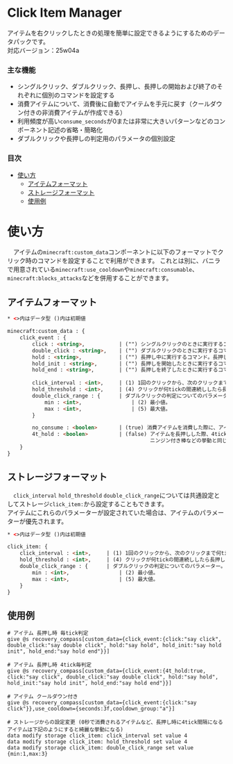 # Click Item Manager <!-- omit from toc -->

アイテムを右クリックしたときの処理を簡単に設定できるようにするためのデータパックです。  
対応バージョン：25w04a

### 主な機能
- シングルクリック、ダブルクリック、長押し、長押しの開始および終了のそれぞれに個別のコマンドを設定する
- 消費アイテムについて、消費後に自動でアイテムを手元に戻す（クールダウン付きの非消費アイテムが作成できる）
- 利用頻度が高い`consume_seconds`が0または非常に大きいパターンなどのコンポーネント記述の省略・簡略化
- ダブルクリックや長押しの判定用のパラメータの個別設定

### 目次
- [使い方](#使い方)
  - [アイテムフォーマット](#アイテムフォーマット)
  - [ストレージフォーマット](#ストレージフォーマット)
  - [使用例](#使用例)

# 使い方
　アイテムの`minecraft:custom_data`コンポーネントに以下のフォーマットでクリック時のコマンドを設定することで利用ができます。
これとは別に、バニラで用意されている`minecraft:use_cooldown`や`minecraft:consumable`、`minecraft:blocks_attacks`などを併用することができます。

## アイテムフォーマット 
```html
* <>内はデータ型 ()内は初期値

minecraft:custom_data : {
    click_event : {
        click : <string>,           | ("") シングルクリックのときに実行するコマンド。
        double_click : <string>,    | ("") ダブルクリックのときに実行するコマンド。設定されていない場合は、clickに設定したコマンドが実行される。
        hold : <string>,            | ("") 長押し中に実行するコマンド。長押し中はclick、double_clickは実行されない。
        hold_init : <string>,       | ("") 長押しを開始したときに実行するコマンド。
        hold_end : <string>,        | ("") 長押しを終了したときに実行するコマンド。
        
        click_interval : <int>,     | (1) 1回のクリックから、次のクリックまで何tickの間隔が空いた場合に断続的なクリックとするかの設定。
        hold_threshold : <int>,     | (4) クリックが何tickの間連続ししたら長押しとするかの設定。
        double_click_range : {      | ダブルクリックの判定についてのパラメーター。
            min : <int>,                | (2) 最小値。
            max : <int>,                | (5) 最大値。
        }

        no_consume : <boolen>       | (true) 消費アイテムを消費した際に、アイテムを復元するかどうかの設定。trueの場合、アイテムを復元する。
        4t_hold : <boolen>          | (false) アイテムを長押しした際、4tick間隔でクリックされるようにするかどうかの設定。trueの場合、4tick間隔になる。
                                              ニンジン付き棒などの挙動と同じになる。use_cooldownを占有するため、use_cooldownは使用不可となる。
    }
}
```

## ストレージフォーマット
　`click_interval` `hold_threshold` `double_click_range`については共通設定としてストレージ`click_item:`から設定することもできます。  
アイテムにこれらのパラメーターが設定されていた場合は、アイテムのパラメーターが優先されます。

```html
* <>内はデータ型 ()内は初期値

click_item: {
    click_interval : <int>,     | (1) 1回のクリックから、次のクリックまで何tickの間隔が空いた場合に断続的なクリックとするかの設定。
    hold_threshold : <int>,     | (4) クリックが何tickの間連続ししたら長押しとするかの設定。
    double_click_range : {      | ダブルクリックの判定についてのパラメーター。
        min : <int>,                | (2) 最小値。
        max : <int>,                | (5) 最大値。
    }
}
```

## 使用例
```mcfunction
# アイテム 長押し時 毎tick判定
give @s recovery_compass[custom_data={click_event:{click:"say click", double_click:"say double click", hold:"say hold", hold_init:"say hold init", hold_end:"say hold end"}}]

# アイテム 長押し時 4tick毎判定
give @s recovery_compass[custom_data={click_event:{4t_hold:true, click:"say click", double_click:"say double click", hold:"say hold", hold_init:"say hold init", hold_end:"say hold end"}}]

# アイテム クールダウン付き
give @s recovery_compass[custom_data={click_event:{click:"say click"}},use_cooldown={seconds:3f,cooldown_group:"a"}]

# ストレージからの設定変更 (0秒で消費されるアイテムなど、長押し時に4tick間隔になるアイテムは下記のようにすると綺麗な挙動になる)
data modify storage click_item: click_interval set value 4
data modify storage click_item: hold_threshold set value 4
data modify storage click_item: double_click_range set value {min:1,max:3}
```